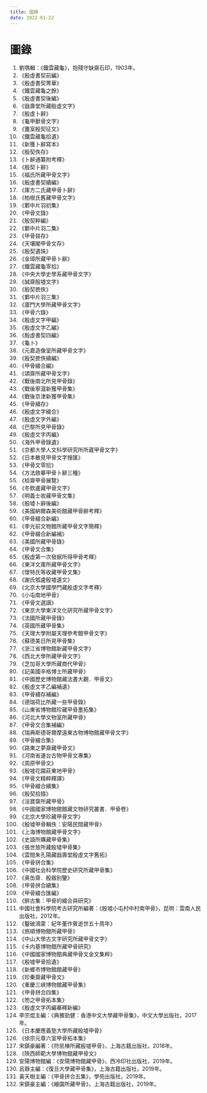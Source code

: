 ```yaml
---
title: 圖錄
date: 2022-01-22
---
```

# 圖錄
1. 劉鶚輯：《鐵雲藏龜》，抱殘守缺齋石印，1903年。
2. 《殷虛書契前編》
3. 《殷虛書契菁華》
4. 《鐵雲藏龜之餘》
5. 《殷虛書契後編》
6. 《戩壽堂所藏殷虛文字》
7. 《殷虛卜辭》
8. 《龜甲獸骨文字》
9. 《簠室殷契征文》
10. 《鐵雲藏龜拾遺》
11. 《新獲卜辭寫本》
12. 《殷契佚存》
13. 《卜辭通纂附考釋》
14. 《殷契卜辭》
15. 《福氏所藏甲骨文字》
16. 《殷虛書契續編》
17. 《庫方二氏藏甲骨卜辭》
18. 《柏根氏舊藏甲骨文字》
19. 《鄴中片羽初集》
20. 《甲骨文錄》
21. 《殷契粹編》
22. 《鄴中片羽二集》
23. 《甲骨叕存》
24. 《天壤閣甲骨文存》
25. 《殷契遺珠》
26. 《金璋所藏甲骨卜辭》
27. 《鐵雲藏龜零拾》
28. 《中央大學史學系藏甲骨文字》
29. 《誠齋殷墟文字》
30. 《殷契摭佚》
31. 《鄴中片羽三集》
32. 《廈門大學所藏甲骨文字》
33. 《甲骨六錄》
34. 《殷虛文字甲編》
35. 《殷虛文字乙編》
36. 《殷虛書契四編》
37. 《龜卜》
38. 《元嘉造像室所藏甲骨文字》
39. 《殷契摭佚續編》
40. 《甲骨綴合編》
41. 《頌齋所藏甲骨文字》
42. 《戰後南北所見甲骨錄》
43. 《戰後寧滬新獲甲骨集》
44. 《戰後京津新獲甲骨集》
45. 《甲骨續存》
46. 《殷虛文字綴合》
47. 《殷虛文字外編》
48. 《巴黎所見甲骨錄》
49. 《殷虛文字丙編》
50. 《海外甲骨錄遺》
51. 《京都大學人文科學研究所所蔵甲骨文字》
52. 《日本散見甲骨文字搜匯》
53. 《甲骨文零拾》
54. 《方法斂摹甲骨卜辭三種》
55. 《棪齋甲骨展覽》
56. 《冬飲盧藏甲骨文字》
57. 《明義士收藏甲骨文集》
58. 《殷墟卜辭後編》
59. 《美國納爾森美術館藏甲骨辭考釋》
60. 《甲骨綴合新編》
61. 《李光前文物館所藏甲骨文字簡釋》
62. 《甲骨綴合新編補》
63. 《美國所藏甲骨錄》
64. 《甲骨文合集》
65. 《殷虛第一次發掘所得甲骨考釋》
66. 《東洋文庫所藏甲骨文字》
67. 《懷特氏等收藏甲骨文集》
68. 《謝氏瓠盧殷墟遺文》
69. 《北京大學國學門藏殷虛文字考釋》
70. 《小屯南地甲骨》
71. 《甲骨文選讀》
72. 《東京大學東洋文化研究所藏甲骨文字》
73. 《法國所藏甲骨錄》
74. 《英國所藏甲骨集》
75. 《天理大學附屬天理參考館甲骨文字》
76. 《蘇德美日所見甲骨集》
77. 《浙江省博物館新藏甲骨文字》
78. 《西北大學所藏甲骨文字》
79. 《芝加哥大學所藏商代甲骨》
80. 《記美國辛格博士所藏甲骨》
81. 《中國歷史博物館藏法書大觀．甲骨文》
82. 《殷虛文字乙編補遺》
83. 《甲骨續存補編》
84. 《德瑞荷比所藏一些甲骨錄》
85. 《山東省博物館珍藏甲骨墨拓集》
86. 《河北大學文物室所藏甲骨》
87. 《甲骨文合集補編》
88. 《瑞典斯德哥爾摩遠東古物博物館藏甲骨文字》
89. 《甲骨綴合集》
90. 《路東之夢齋藏甲骨文》
91. 《河南省運台古物甲骨文專集》
92. 《周原甲骨文》
93. 《殷墟花園莊東地甲骨》
94. 《甲骨文精粹釋譯》
95. 《甲骨綴合續集》
96. 《殷契拾掇》
97. 《洹寶齋所藏甲骨》
98. 《中國國家博物館館藏文物研究叢書．甲骨卷》
99. 《北京大學珍藏甲骨文字》
100. 《殷墟甲骨輯佚：安陽民間藏甲骨》
101. 《上海博物館藏甲骨文字》
102. 《史語所購藏甲骨集》
103. 《張世放所藏殷墟甲骨集》
104. 《雲間朱孔陽藏戩壽堂殷虛文字舊拓》
105. 《甲骨拼合集》
106. 《中國社会科學院歷史研究所藏甲骨集》
107. 《奥缶齋．殷器别鑒》
108. 《甲骨拼合續集》
109. 《甲骨綴合匯編》
110. 《醉古集：甲骨的綴合與研究》
111. 中國社會科學院考古研究所編著：《殷墟小屯村中村南甲骨》，昆明：雲南人民出版社，2012年。
112. 《鑿破鴻蒙：紀年董作賓逝世五十周年》
113. 《旅順博物館所藏甲骨》
114. 《中山大學古文字研究所藏甲骨文字》
115. 《卡内基博物館所藏甲骨研究》
116. 《中國國家博物館典藏甲骨文金文集粹》
117. 《殷墟甲骨拾遺》
118. 《新鄉市博物館館藏甲骨》
119. 《珍秦齋藏甲骨文》
120. 《重慶三峡博物館藏甲骨集》
121. 《甲骨拼合四集》
122. 《笏之甲骨拓本集》
123. 《殷虛文字丙編摹釋新編》
124. 李宗焜主編：《典雅勁健：香港中文大學藏甲骨集》，中文大學出版社，2017年。
125. 《日本慶應義塾大學所藏殷墟甲骨》
126. 《徐宗元尊六室甲骨拓本集》
127. 宋鎮豪編著：《符凯棟所藏殷墟甲骨》，上海古籍出版社，2018年。
128. 《陝西師範大學博物館藏甲骨文》
129. 安陽博物館編：《安陽博物館藏甲骨》，西冷印社出版社，2019年。
130. 呂靜主編：《復旦大學藏甲骨集》，上海古籍出版社，2019年。
131. 黃天樹主編：《甲骨拼合五集》，學苑出版社，2019年。
132. 宋鎮豪主編：《繪園所藏甲骨》，上海古籍出版社，2019年。